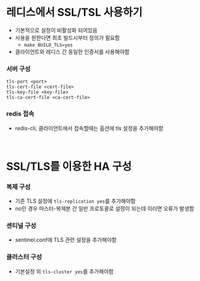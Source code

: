 # 레디스에서 SSL/TSL 사용하기

- 기본적으로 설정이 비활성화 되어있음
- 사용을 원한다면 최초 빌드시부터 정의가 필요함
  - `make BUILD_TLS=yes`
- 클라이언트와 레디스 간 동일한 인증서를 사용해야함

### 서버 구성

```
tls-port <port>
tls-cert-file <cert-file>
tls-key-file <key-file>
tls-ca-cert-file <ca-cert-file>
```

### redis 접속

- redis-cli, 클라이언트에서 접속할때는 옵션에 tls 설정을 추가해야함

<br/>

# SSL/TLS를 이용한 HA 구성

### 복제 구성

- 기존 TLS 설정에 `tls-replication yes`를 추가해야함
- no인 경우 마스터-복제본 간 일반 프로토콜로 설정이 되는데 이러면 오류가 발생함

### 센티널 구성

- sentinel.conf에 TLS 관련 설정을 추가해야함

### 클러스터 구성

- 기본설정 외 `tls-cluster yes`를 추가해야함
